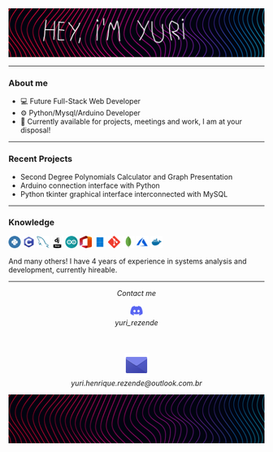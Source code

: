 <img src="https://github.com/YuriHenriqueRezende/YuriHenriqueRezende/blob/main/other/logo.jpg" alt="header">

  ---

### About me

- 💻 Future Full-Stack Web Developer
- ⚙ Python/Mysql/Arduino Developer
- 💬 Currently available for projects, meetings and work, I am at your disposal!

 ---

### Recent Projects

- Second Degree Polynomials Calculator and Graph Presentation 
- Arduino connection interface with Python
- Python tkinter graphical interface interconnected with MySQL

---

### Knowledge
<p align="left">
  <img src="https://github.com/YuriHenriqueRezende/YuriHenriqueRezende/blob/main/other/python.svg" alt="python" width="24" height="24"/>
  <img src="https://github.com/YuriHenriqueRezende/YuriHenriqueRezende/blob/main/other/c.svg" alt="c" width="24" height="24"/>
  <img src="https://github.com/YuriHenriqueRezende/YuriHenriqueRezende/blob/main/other/mysql.svg" alt="mysql" width="24" height="24"/>
  <img src="https://github.com/YuriHenriqueRezende/YuriHenriqueRezende/blob/main/other/django.jpg" alt="django" width="24" height="24"/>
  <img src="https://github.com/YuriHenriqueRezende/YuriHenriqueRezende/blob/main/other/Arduino.svg" alt="Arduino" width="24" height="24"/>
  <img src="https://github.com/YuriHenriqueRezende/YuriHenriqueRezende/blob/main/other/Office Icon.svg" alt="Office Icon" width="24" height="24"/>
  <img src="https://github.com/YuriHenriqueRezende/YuriHenriqueRezende/blob/main/other/Windows 11.svg" alt="Windows 11" width="24" height="24"/>
  <img src="https://github.com/YuriHenriqueRezende/YuriHenriqueRezende/blob/main/other/Git-Icon-1788C.svg" alt="Git-Icon-1788C" width="24" height="24"/>
  <img src="https://github.com/YuriHenriqueRezende/YuriHenriqueRezende/blob/main/other/mongodb-icon.svg" alt="mongodb-icon" width="24" height="24"/>
  <img src="https://github.com/YuriHenriqueRezende/YuriHenriqueRezende/blob/main/other/icons8-azure.svg" alt="icons8-azure" width="24" height="24"/>
  <img src="https://github.com/YuriHenriqueRezende/YuriHenriqueRezende/blob/main/other/docker.svg" alt="docker" width="24" height="24"/>
</p>

And many others! I have 4 years of experience in systems analysis and development, currently hireable.

---

<p align="center">
  <i>Contact me</i>
</p>

<p align="center">
  <img width="24" src="https://github.com/YuriHenriqueRezende/YuriHenriqueRezende/blob/main/other/discord.svg" alt="discord">
  <br>  
    <i>yuri_rezende</i>
<br><br>
<br><br>
    <a href="mailto:yuri.henrique.rezende@outlook.com.br" alt="Email"><img src="https://github.com/YuriHenriqueRezende/YuriHenriqueRezende/blob/main/other/email.png" alt="email"></a>
    <br> 
    <i>yuri.henrique.rezende@outlook.com.br</i>
</p>

<img src="https://github.com/YuriHenriqueRezende/YuriHenriqueRezende/blob/main/other/fundo.jpg" alt="fundo">

